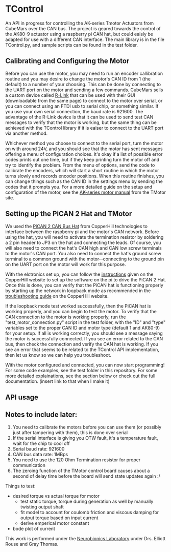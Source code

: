 # TControl
An API in progress for controlling the AK-series Tmotor Actuators from CubeMars over the CAN bus.
The project is geared towards the control of the AK80-9 actuator using a raspberry pi CAN hat, but
could eaisly be adapted for use with a different CAN interface. The main library is in the file
TControl.py, and sample scripts can be found in the test folder. 

## Calibrating and Configuring the Motor
Before you can use the motor, you may need to run an encoder callibration routine and you may
desire to change the motor's CAN ID from 1 (the default) to a number of your choosing. This can be
done by connecting to the UART port on the motor and sending a few commands. CubeMars sells a custom
device called [R-Link](https://store.tmotor.com/goods.php?id=1185) that can be used with their GUI 
(downloadable from the same page) to connect to the motor over serial, or you can connect using an 
FTDI usb to serial chip, or something similar. If you use your own serial connection, the baud rate is 921600.
The advantage of the R-Link device is that it can be used to send test CAN messages to verify that 
the motor is working, but the same thing can be achieved with the TControl library if it is eaiser 
to connect to the UART port via another method. 

Whichever method you choose to connect to the serial port, turn the motor on with around 24V, and
you should see that the motor has sent messages offering a menu of configuration choices. It's okay
if a list of possible error codes prints out one time, but if they keep printing turn the motor off and
try to identify the problem. From the menu of options, send the code to calibrate the encoders, which
will start a short routine in which the motor turns slowly and records encoder positions. When this
routine finishes, you can change things such as the CAN ID in the settings menu by sending the codes that
it prompts you. For a more detailed guide on the setup and configuration of the motor, see the 
[AK-series motor manual](https://store.cubemars.com/images/file/20211201/1638329381542610.pdf)
from the TMotor site.

## Setting up the PiCAN 2 Hat and TMotor
We used the [PiCAN 2 CAN Bus Hat](https://copperhilltech.com/pican-2-can-bus-interface-for-raspberry-pi/) 
from CopperHill technologies to interface between the raspberry pi and the motor's CAN network.
Before using the hat, you will need to activate the termination resistor by soldering a 2 pin 
header to JP3 on the hat and connecting the leads. Of course, you will also need to connect
the hat's CAN high and CAN low screw terminals to the motor's CAN port. You also need to connect
the hat's ground screw terminal to a common ground with the motor--connecting to the ground pin
on the UART port on the motor will work for this purpose.

With the elctronics set up, you can follow the [instructions](https://copperhilltech.com/blog/pican2-pican3-and-picanm-driver-installation-for-raspberry-pi/)
given on the CopperHill website to set up the software on the pi to drive the PiCAN 2 Hat. 
Once this is done, you can verify that the PiCAN hat is functioning properly by
starting up the network in loopback mode as recommended in the
[troubleshooting guide](https://copperhilltech.com/blog/pican2-can-bus-board-for-raspberry-pi-functionality-test/)
on the CopperHill website. 

If the loopback mode test worked successfully, then the PiCAN hat is working properly, and you
can begin to test the motor. To verify that the CAN connection to the motor is working properly,
run the "test_motor_connection.py" script in the test folder, with the "ID" and "type" variables
set to the proper CAN ID and motor type (default 1 and AK80-9) for your setup. If all is working
correctly, you should see a message saying the motor is successfully connected. If 
you see an error related to the CAN bus, then check the connection and verify the CAN hat is working.
If you see an error that seems to be related to the TControl API implementation, then let us know
so we can help you troubleshoot.

With the motor configured and connected, you can now start programming! For some code examples,
see the test folder in this repository. For some more detailed explainations, see the section
below or check out the full documentation. (insert link to that when I make it)

## API usage


## Notes to include later:

1. You need to calibrate the motors before you can use them (or possibly just after tampering with them), this is done over serial
2. If the serial interface is giving you OTW fault, it's a temperature fault, wait for the chip to cool off
3. Serial baud rate: 921600
4. CAN bus data rate: 1MBps
5. You need to use the 120 Ohm Termination resistor for proper communication
6. The zeroing function of the TMotor control board causes about a second of delay time before the board will send state updates again :/

Things to test:
- desired torque vs actual torque for motor
    - test static torque, torque during generation as well by manually twisting output shaft
    - fit model to account for coulomb friction and viscous damping for output torque based on input current
    - derive emperical motor constant
- bode plot of current 


This work is performed under the [Neurobionics Laboratory](https://neurobionics.robotics.umich.edu/) 
under Drs. Elliott Rouse and Gray Thomas.
